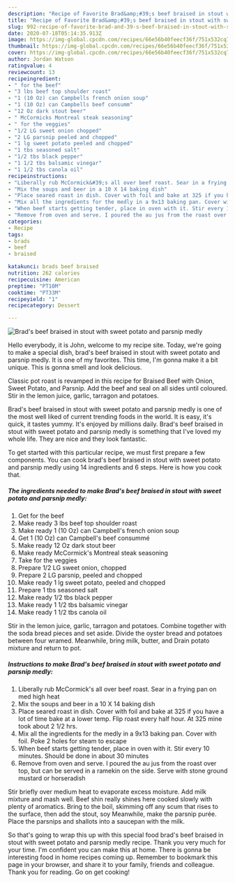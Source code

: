 ```yaml
---
description: "Recipe of Favorite Brad&amp;#39;s beef braised in stout with sweet potato and parsnip medly"
title: "Recipe of Favorite Brad&amp;#39;s beef braised in stout with sweet potato and parsnip medly"
slug: 992-recipe-of-favorite-brad-and-39-s-beef-braised-in-stout-with-sweet-potato-and-parsnip-medly
date: 2020-07-18T05:14:35.913Z
image: https://img-global.cpcdn.com/recipes/66e56b40feecf36f/751x532cq70/brads-beef-braised-in-stout-with-sweet-potato-and-parsnip-medly-recipe-main-photo.jpg
thumbnail: https://img-global.cpcdn.com/recipes/66e56b40feecf36f/751x532cq70/brads-beef-braised-in-stout-with-sweet-potato-and-parsnip-medly-recipe-main-photo.jpg
cover: https://img-global.cpcdn.com/recipes/66e56b40feecf36f/751x532cq70/brads-beef-braised-in-stout-with-sweet-potato-and-parsnip-medly-recipe-main-photo.jpg
author: Jordan Watson
ratingvalue: 4
reviewcount: 13
recipeingredient:
- " for the beef"
- "3 lbs beef top shoulder roast"
- "1 (10 Oz) can Campbells french onion soup"
- "1 (10 Oz) can Campbells beef consumm"
- "12 Oz dark stout beer"
- " McCormicks Montreal steak seasoning"
- " for the veggies"
- "1/2 LG sweet onion chopped"
- "2 LG parsnip peeled and chopped"
- "1 lg sweet potato peeled and chopped"
- "1 tbs seasoned salt"
- "1/2 tbs black pepper"
- "1 1/2 tbs balsamic vinegar"
- "1 1/2 tbs canola oil"
recipeinstructions:
- "Liberally rub McCormick&#39;s all over beef roast. Sear in a frying pan on med high heat"
- "Mix the soups and beer in a 10 X 14 baking dish"
- "Place seared roast in dish. Cover with foil and bake at 325 if you have a lot of time bake at a lower temp. Flip roast every half hour. At 325 mine took about 2 1/2 hrs."
- "Mix all the ingredients for the medly in a 9x13 baking pan. Cover with foil. Poke 2 holes for steam to escape"
- "When beef starts getting tender, place in oven with it. Stir every 10 minutes. Should be done in about 30 minutes"
- "Remove from oven and serve. I poured the au jus from the roast over top, but can be served in a ramekin on the side. Serve with stone ground mustard or horseradish"
categories:
- Recipe
tags:
- brads
- beef
- braised

katakunci: brads beef braised 
nutrition: 262 calories
recipecuisine: American
preptime: "PT10M"
cooktime: "PT33M"
recipeyield: "1"
recipecategory: Dessert

---
```



![Brad&#39;s beef braised in stout with sweet potato and parsnip medly](https://img-global.cpcdn.com/recipes/66e56b40feecf36f/751x532cq70/brads-beef-braised-in-stout-with-sweet-potato-and-parsnip-medly-recipe-main-photo.jpg)

Hello everybody, it is John, welcome to my recipe site. Today, we're going to make a special dish, brad&#39;s beef braised in stout with sweet potato and parsnip medly. It is one of my favorites. This time, I'm gonna make it a bit unique. This is gonna smell and look delicious.

Classic pot roast is revamped in this recipe for Braised Beef with Onion, Sweet Potato, and Parsnip. Add the beef and seal on all sides until coloured. Stir in the lemon juice, garlic, tarragon and potatoes.

Brad&#39;s beef braised in stout with sweet potato and parsnip medly is one of the most well liked of current trending foods in the world. It is easy, it's quick, it tastes yummy. It's enjoyed by millions daily. Brad&#39;s beef braised in stout with sweet potato and parsnip medly is something that I've loved my whole life. They are nice and they look fantastic.


To get started with this particular recipe, we must first prepare a few components. You can cook brad&#39;s beef braised in stout with sweet potato and parsnip medly using 14 ingredients and 6 steps. Here is how you cook that.

<!--inarticleads1-->

##### The ingredients needed to make Brad&#39;s beef braised in stout with sweet potato and parsnip medly:

1. Get  for the beef
1. Make ready 3 lbs beef top shoulder roast
1. Make ready 1 (10 Oz) can Campbell&#39;s french onion soup
1. Get 1 (10 Oz) can Campbell&#39;s beef consummé
1. Make ready 12 Oz dark stout beer
1. Make ready  McCormick&#39;s Montreal steak seasoning
1. Take  for the veggies
1. Prepare 1/2 LG sweet onion, chopped
1. Prepare 2 LG parsnip, peeled and chopped
1. Make ready 1 lg sweet potato, peeled and chopped
1. Prepare 1 tbs seasoned salt
1. Make ready 1/2 tbs black pepper
1. Make ready 1 1/2 tbs balsamic vinegar
1. Make ready 1 1/2 tbs canola oil


Stir in the lemon juice, garlic, tarragon and potatoes. Combine together with the soda bread pieces and set aside. Divide the oyster bread and potatoes between four wramed. Meanwhile, bring milk, butter, and Drain potato mixture and return to pot. 

<!--inarticleads2-->

##### Instructions to make Brad&#39;s beef braised in stout with sweet potato and parsnip medly:

1. Liberally rub McCormick&#39;s all over beef roast. Sear in a frying pan on med high heat
1. Mix the soups and beer in a 10 X 14 baking dish
1. Place seared roast in dish. Cover with foil and bake at 325 if you have a lot of time bake at a lower temp. Flip roast every half hour. At 325 mine took about 2 1/2 hrs.
1. Mix all the ingredients for the medly in a 9x13 baking pan. Cover with foil. Poke 2 holes for steam to escape
1. When beef starts getting tender, place in oven with it. Stir every 10 minutes. Should be done in about 30 minutes
1. Remove from oven and serve. I poured the au jus from the roast over top, but can be served in a ramekin on the side. Serve with stone ground mustard or horseradish


Stir briefly over medium heat to evaporate excess moisture. Add milk mixture and mash well. Beef shin really shines here cooked slowly with plenty of aromatics. Bring to the boil, skimming off any scum that rises to the surface, then add the stout, soy Meanwhile, make the parsnip purée. Place the parsnips and shallots into a saucepan with the milk. 

So that's going to wrap this up with this special food brad&#39;s beef braised in stout with sweet potato and parsnip medly recipe. Thank you very much for your time. I'm confident you can make this at home. There is gonna be interesting food in home recipes coming up. Remember to bookmark this page in your browser, and share it to your family, friends and colleague. Thank you for reading. Go on get cooking!
